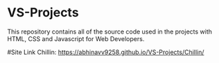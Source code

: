 # VS-Projects
This repository contains all of the source code used in the projects with HTML, CSS and Javascript for Web Developers.

#Site Link Chillin:
https://abhinavv9258.github.io/VS-Projects/Chillin/
